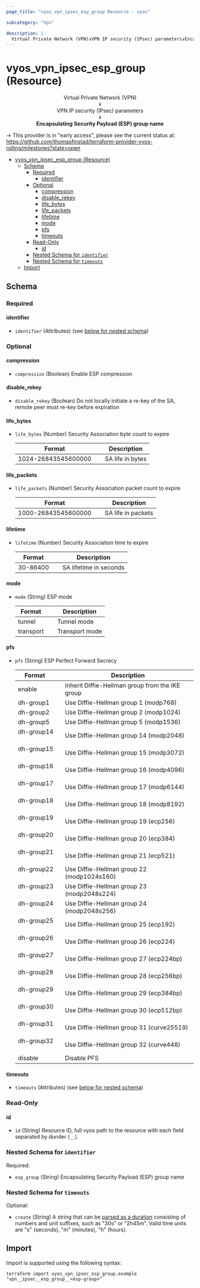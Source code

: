 ```yaml
---
page_title: "vyos_vpn_ipsec_esp_group Resource - vyos"

subcategory: "Vpn"

description: |-
  Virtual Private Network (VPN)⯯VPN IP security (IPsec) parameters⯯Encapsulating Security Payload (ESP) group name
---
```


# vyos_vpn_ipsec_esp_group (Resource)
<center>


Virtual Private Network (VPN)  
⯯  
VPN IP security (IPsec) parameters  
⯯  
**Encapsulating Security Payload (ESP) group name**


</center>

-> This provider is in "early access", please see the current status at: https://github.com/thomasfinstad/terraform-provider-vyos-rolling/milestones?state=open

<!--TOC-->

- [vyos_vpn_ipsec_esp_group (Resource)](#vyos_vpn_ipsec_esp_group-resource)
  - [Schema](#schema)
    - [Required](#required)
      - [identifier](#identifier)
    - [Optional](#optional)
      - [compression](#compression)
      - [disable_rekey](#disable_rekey)
      - [life_bytes](#life_bytes)
      - [life_packets](#life_packets)
      - [lifetime](#lifetime)
      - [mode](#mode)
      - [pfs](#pfs)
      - [timeouts](#timeouts)
    - [Read-Only](#read-only)
      - [id](#id)
    - [Nested Schema for `identifier`](#nested-schema-for-identifier)
    - [Nested Schema for `timeouts`](#nested-schema-for-timeouts)
  - [Import](#import)

<!--TOC-->

<!-- schema generated by tfplugindocs -->
## Schema

### Required

#### identifier
- `identifier` (Attributes) (see [below for nested schema](#nestedatt--identifier))

### Optional

#### compression
- `compression` (Boolean) Enable ESP compression
#### disable_rekey
- `disable_rekey` (Boolean) Do not locally initiate a re-key of the SA, remote peer must re-key before expiration
#### life_bytes
- `life_bytes` (Number) Security Association byte count to expire

    |  Format               &emsp;|  Description       |
    |-----------------------|--------------------|
    |  1024-26843545600000  &emsp;|  SA life in bytes  |
#### life_packets
- `life_packets` (Number) Security Association packet count to expire

    |  Format               &emsp;|  Description         |
    |-----------------------|----------------------|
    |  1000-26843545600000  &emsp;|  SA life in packets  |
#### lifetime
- `lifetime` (Number) Security Association time to expire

    |  Format    &emsp;|  Description             |
    |------------|--------------------------|
    |  30-86400  &emsp;|  SA lifetime in seconds  |
#### mode
- `mode` (String) ESP mode

    |  Format     &emsp;|  Description     |
    |-------------|------------------|
    |  tunnel     &emsp;|  Tunnel mode     |
    |  transport  &emsp;|  Transport mode  |
#### pfs
- `pfs` (String) ESP Perfect Forward Secrecy

    |  Format      &emsp;|  Description                                      |
    |--------------|---------------------------------------------------|
    |  enable      &emsp;|  Inherit Diffie-Hellman group from the IKE group  |
    |  dh-group1   &emsp;|  Use Diffie-Hellman group 1 (modp768)             |
    |  dh-group2   &emsp;|  Use Diffie-Hellman group 2 (modp1024)            |
    |  dh-group5   &emsp;|  Use Diffie-Hellman group 5 (modp1536)            |
    |  dh-group14  &emsp;|  Use Diffie-Hellman group 14 (modp2048)           |
    |  dh-group15  &emsp;|  Use Diffie-Hellman group 15 (modp3072)           |
    |  dh-group16  &emsp;|  Use Diffie-Hellman group 16 (modp4096)           |
    |  dh-group17  &emsp;|  Use Diffie-Hellman group 17 (modp6144)           |
    |  dh-group18  &emsp;|  Use Diffie-Hellman group 18 (modp8192)           |
    |  dh-group19  &emsp;|  Use Diffie-Hellman group 19 (ecp256)             |
    |  dh-group20  &emsp;|  Use Diffie-Hellman group 20 (ecp384)             |
    |  dh-group21  &emsp;|  Use Diffie-Hellman group 21 (ecp521)             |
    |  dh-group22  &emsp;|  Use Diffie-Hellman group 22 (modp1024s160)       |
    |  dh-group23  &emsp;|  Use Diffie-Hellman group 23 (modp2048s224)       |
    |  dh-group24  &emsp;|  Use Diffie-Hellman group 24 (modp2048s256)       |
    |  dh-group25  &emsp;|  Use Diffie-Hellman group 25 (ecp192)             |
    |  dh-group26  &emsp;|  Use Diffie-Hellman group 26 (ecp224)             |
    |  dh-group27  &emsp;|  Use Diffie-Hellman group 27 (ecp224bp)           |
    |  dh-group28  &emsp;|  Use Diffie-Hellman group 28 (ecp256bp)           |
    |  dh-group29  &emsp;|  Use Diffie-Hellman group 29 (ecp384bp)           |
    |  dh-group30  &emsp;|  Use Diffie-Hellman group 30 (ecp512bp)           |
    |  dh-group31  &emsp;|  Use Diffie-Hellman group 31 (curve25519)         |
    |  dh-group32  &emsp;|  Use Diffie-Hellman group 32 (curve448)           |
    |  disable     &emsp;|  Disable PFS                                      |
#### timeouts
- `timeouts` (Attributes) (see [below for nested schema](#nestedatt--timeouts))

### Read-Only

#### id
- `id` (String) Resource ID, full vyos path to the resource with each field separated by dunder (`__`).

<a id="nestedatt--identifier"></a>
### Nested Schema for `identifier`

Required:

- `esp_group` (String) Encapsulating Security Payload (ESP) group name


<a id="nestedatt--timeouts"></a>
### Nested Schema for `timeouts`

Optional:

- `create` (String) A string that can be [parsed as a duration](https://pkg.go.dev/time#ParseDuration) consisting of numbers and unit suffixes, such as &#34;30s&#34; or &#34;2h45m&#34;. Valid time units are &#34;s&#34; (seconds), &#34;m&#34; (minutes), &#34;h&#34; (hours).

## Import

Import is supported using the following syntax:

```shell
terraform import vyos_vpn_ipsec_esp_group.example "vpn__ipsec__esp_group__<esp-group>"
```

